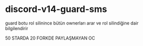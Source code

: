 # discord-v14-guard-sms
guard botu rol silinince bütün ownerları arar ve rol silindiğine dair bilgilendirir

50 STARDA 20 FORKDE PAYLAŞMAYAN OC
